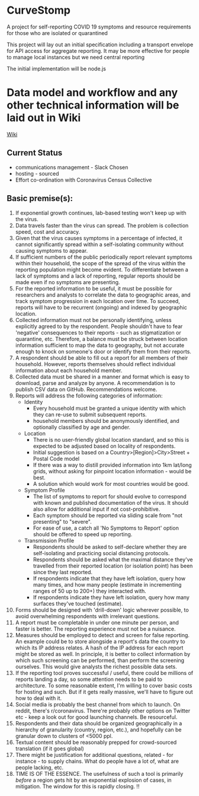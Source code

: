 # CurveStomp
A project for self-reporting COVID 19 symptoms and resource requirements for those who are
isolated or quarantined 

This project will lay out an initial specification including a transport envelope for API access
for aggregate reporting. It may be more effective for people to manage local instances but we need
central reporting 

The initial implementation will be node.js



# Data model and workflow and any other technical information will be laid out in Wiki 

[Wiki](https://github.com/CHGLongStone/CurveStomp/wiki)

## Current Status
 * communications management - Slack Chosen
 * hosting - sourced
 * Effort co-ordination with Coronavirus Census Collective



## Basic premise(s):
1.  If exponential growth continues, lab-based testing won't keep up with the virus.
2.  Data travels faster than the virus can spread. The problem is collection speed, cost and
    accuracy.
3.  Given that the virus causes symptoms in a percentage of infected, it cannot significantly spread
    within a self-isolating community without causing symptoms to appear.
4.  If sufficient numbers of the public periodically report relevant symptoms within their
    household, the scope of the spread of the virus within the reporting population might become
    evident. To differentiate between a lack of symptoms and a lack of reporting, regular reports
    should be made even if no symptoms are presenting. 
5.  For the reported information to be useful, it must be possible for researchers and
    analysts to correlate the data to geographic areas, and track symptom progression in each
    location over time. To succeed, reports will have to be recurrent (ongoing) and indexed
    by geographic location.
6.  Collected information must not be personally identifying, unless explicitly agreed to by
    the respondent. People shouldn't have to fear 'negative' consequences to their reports - such as
    stigmatization or quarantine, etc. Therefore, a balance must be struck between location
    information sufficient to map the data to geography, but not accurate enough to knock on
    someone's door or identify them from their reports.
7.  A respondent should be able to fill out a report for all members of their household. However, 
    reports themselves should reflect individual information about each household member.
8.  Collected data must be shared in a manner and format which is easy to download, parse and
    analyze by anyone. A recommendation is to publish CSV data on GitHub. Recommendations welcome.
9.  Reports will address the following categories of information: 
    * Identity
        * Every household must be granted a unique identity with which they can re-use to submit
         subsequent reports.
        * household members should be anonymously identified, and optionally classified by age
         and gender.
    * Location 
        *   There is no user-friendly global location standard, and so this is expected to be
            adjusted based on locality of respondents.
        *   Initial suggestion is based on a Country>[Region]>City>Street + Postal Code model 
        *   If there was a way to distill provided information into 1km lat/long grids, without
            asking for pinpoint location information - would be best.
        *   A solution which would work for most countries would be good.
    * Symptom Profile
        *   The list of symptoms to report for should evolve to correspond with known and
            published documentation of the virus. It should also allow for additional input if
            not cost-prohibitive. 
        *   Each symptom should be reported via sliding scale from "not presenting" to "severe".
        *   For ease of use, a catch all 'No Symptoms to Report' option should be offered to
            speed up reporting. 
    * Transmission Profile
        *   Respondents should be asked to self-declare whether they are self-isolating and
            practicing social distancing protocols. 
        *   Respondents should be asked what the maximal distance they've travelled from their
            reported location (or isolation point) has been since they last reported. 
        *   If respondents indicate that they have left isolation, query how many times, and how
            many people (estimate in incrementing ranges of 50 up to 200+) they interacted with.
        *   If respondents indicate they have left isolation, query how many surfaces they've
            touched (estimate). 
10. Forms should be designed with 'drill-down' logic wherever possible, to avoid overwhelming
    respondents with irrelevant questions.
11. A report must be completable in under one minute per person, and faster is better. The
    reporting experience must not be a nuisance.
11. Measures should be employed to detect and screen for false reporting. An example could
    be to store alongside a report's data the country to which its IP address relates. A
    hash of the IP address for each report might be stored as well. In principle, it is better to
    collect information by which such screening can be performed, than perform the screening
    ourselves. This would give analysts the richest possible data sets.
12. If the reporting tool proves successful / useful, there could be millions of reports landing
    a day, so some attention needs to be paid to architecture. To some reasonable extent, I'm
    willing to cover basic costs for hosting and such. But if it gets really massive, we'll have to
     figure out how to deal with it.
13. Social media is probably the best channel from which to launch. On reddit, there's 
    r/coronavirus. There're probably other options on Twitter etc - keep a look out for good 
    launching channels. Be resourceful.
14. Respondents and their data should be organized geographically in a hierarchy of granularity 
    (country, region, etc.), and hopefully can be granular down to clusters of <5000 ppl.
15. Textual content should be reasonably prepped for crowd-sourced translation (if it goes global)
16. There might be justification for additional questions, related - for instance - to supply
    chains. What do people have a lot of, what are people lacking, etc.
17. TIME IS OF THE ESSENCE. The usefulness of such a tool is primarily _before_ a region gets hit
    by an exponential explosion of cases, in mitigation. The window for this is rapidly closing. !!
